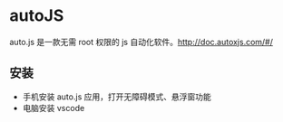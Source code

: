 # autoJS

auto.js 是一款无需 root 权限的 js 自动化软件。<http://doc.autoxjs.com/#/>

## 安装

- 手机安装 auto.js 应用，打开无障碍模式、悬浮窗功能
- 电脑安装 vscode

